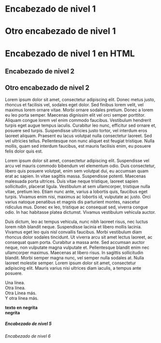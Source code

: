 # Encabezado de nivel 1

Otro encabezado de nivel 1
============
<h1>Encabezado de nivel 1 en HTML</h1>

## Encabezado de nivel 2

Otro encabezado de nivel 2
---------------
Lorem ipsum dolor sit amet, consectetur adipiscing elit. Donec metus justo, rhoncus et facilisis vel, sodales eget dolor. Sed finibus lorem velit, vel maximus lorem ornare vitae. Morbi ornare sodales pretium. Donec a lorem eu leo porta semper. Maecenas dignissim elit vel orci semper porttitor. Aliquam congue lorem vel enim commodo faucibus. Vestibulum hendrerit turpis eget augue tempus iaculis. Curabitur leo nunc, efficitur sed ornare et, posuere sed turpis. Suspendisse ultricies justo tortor, vel interdum eros laoreet aliquam. Praesent eu lacus volutpat nulla consectetur laoreet. Sed vel ultricies tellus. Pellentesque non nunc aliquet est feugiat tristique. Nulla mollis, quam sed interdum faucibus, est mauris facilisis enim, eu posuere felis dolor quis est.

Lorem ipsum dolor sit amet, consectetur adipiscing elit. Suspendisse vel arcu vel mauris commodo bibendum vel elementum odio. Duis consectetur, libero quis posuere volutpat, enim sem volutpat dui, eu accumsan quam erat ac sapien. In vitae sagittis massa. Suspendisse potenti. Maecenas malesuada porta ultrices. Duis vitae neque tristique, laoreet sapien sollicitudin, placerat ligula. Vestibulum at sem ullamcorper, tristique nulla vitae, pretium leo. Etiam nunc ante, varius a lobortis quis, faucibus eget turpis. Vivamus enim nisi, maximus ac lobortis id, vulputate ac justo. Orci varius natoque penatibus et magnis dis parturient montes, nascetur ridiculus mus. Donec ex leo, tristique ac consequat sed, viverra congue odio. In hac habitasse platea dictumst. Vivamus vestibulum vehicula auctor.

Duis dictum, leo ac tempus vehicula, nunc nibh laoreet risus, nec luctus lorem nibh blandit neque. Suspendisse lacinia et libero mollis lacinia. Vivamus eget leo quis nisl convallis faucibus. Morbi vestibulum diam rhoncus dolor sodales tincidunt. Ut viverra arcu sit amet lectus laoreet, ac consequat quam porta. Curabitur a massa ante. Sed accumsan auctor neque, non vulputate magna vulputate et. Pellentesque blandit enim nec ullamcorper maximus. Maecenas at libero risus. In sagittis sollicitudin blandit. Morbi semper magna nunc, vel semper nulla sodales at. Nulla laoreet molestie semper. Lorem ipsum dolor sit amet, consectetur adipiscing elit. Mauris varius nisi ultrices diam iaculis, a tempus ante posuere.

Una línea.    
Otra línea.    
Otra Línea más.<br> 
Y otra línea más.  

**texto en negrita**  
__negrita__


##### Encabezado de nivel 5
###### Encabezado de nivel 6
